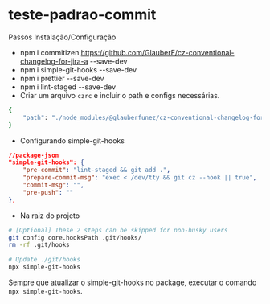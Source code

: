 # teste-padrao-commit

Passos Instalação/Configuração
- npm i commitizen https://github.com/GlauberF/cz-conventional-changelog-for-jira-a --save-dev
- npm i simple-git-hooks --save-dev
- npm i prettier --save-dev
- npm i lint-staged --save-dev
- Criar um arquivo `czrc` e incluir o path e configs necessárias.
```bash
{
    "path": "./node_modules/@glauberfunez/cz-conventional-changelog-for-jira"
}
```
- Configurando simple-git-hooks
```json
//package-json
"simple-git-hooks": {
    "pre-commit": "lint-staged && git add .",
    "prepare-commit-msg": "exec < /dev/tty && git cz --hook || true",
    "commit-msg": "",
    "pre-push": ""
},
```
- Na raiz do projeto
```bash
# [Optional] These 2 steps can be skipped for non-husky users
git config core.hooksPath .git/hooks/
rm -rf .git/hooks

# Update ./git/hooks
npx simple-git-hooks
```
Sempre que atualizar o simple-git-hooks no package, executar o comando `npx simple-git-hooks`.
